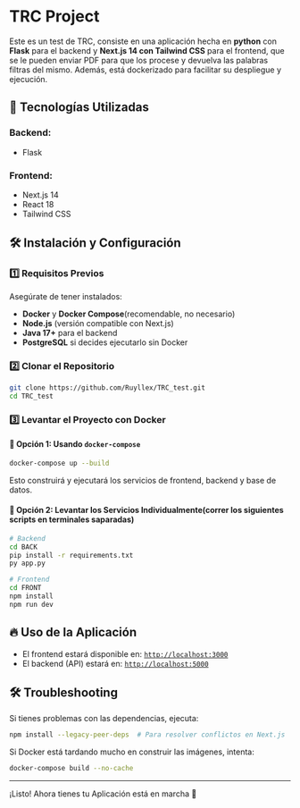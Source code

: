 # TRC Project

Este es un test de TRC, consiste en una aplicación hecha en **python** con **Flask** para el backend y **Next.js 14 con Tailwind CSS** para el frontend, que se le pueden enviar PDF para que los procese y devuelva las palabras filtras del mismo. Además, está dockerizado para facilitar su despliegue y ejecución.

## 🚀 Tecnologías Utilizadas

### Backend:
- Flask

### Frontend:
- Next.js 14
- React 18
- Tailwind CSS

## 🛠️ Instalación y Configuración

### 1️⃣ Requisitos Previos
Asegúrate de tener instalados:
- **Docker** y **Docker Compose**(recomendable, no necesario)
- **Node.js** (versión compatible con Next.js)
- **Java 17+** para el backend
- **PostgreSQL** si decides ejecutarlo sin Docker

### 2️⃣ Clonar el Repositorio
```sh
git clone https://github.com/Ruyllex/TRC_test.git
cd TRC_test
```

### 3️⃣ Levantar el Proyecto con Docker

#### 🔹 Opción 1: Usando `docker-compose`
```sh
docker-compose up --build
```
Esto construirá y ejecutará los servicios de frontend, backend y base de datos.

#### 🔹 Opción 2: Levantar los Servicios Individualmente(correr los siguientes scripts en terminales saparadas)
```sh
# Backend
cd BACK
pip install -r requirements.txt
py app.py
```
```sh
# Frontend
cd FRONT
npm install
npm run dev
```

## 🔥 Uso de la Aplicación
- El frontend estará disponible en: [`http://localhost:3000`](http://localhost:3000)
- El backend (API) estará en: [`http://localhost:5000`](http://localhost:5000)

## 🛠️ Troubleshooting
Si tienes problemas con las dependencias, ejecuta:
```sh
npm install --legacy-peer-deps  # Para resolver conflictos en Next.js
```

Si Docker está tardando mucho en construir las imágenes, intenta:
```sh
docker-compose build --no-cache
```

---
¡Listo! Ahora tienes tu Aplicación está en marcha 🚀


